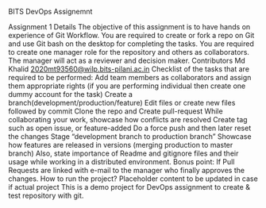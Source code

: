 BITS DevOps Assignemnt 

Assignment 1 Details
The objective of this assignment is to have hands on experience of Git Workflow. You are required to create or fork a repo on Git and use Git bash on the desktop for completing the tasks. You are required to create one manager role for the repository and others as collaborators. The manager will act as a reviewer and decision maker.
Contributors
Md Khalid 2020mt93560@wilp.bits-pilani.ac.in
Checklist of the tasks that are required to be performed:
Add team members as collaborators and assign them appropriate rights (if you are performing individual then create one dummy account for the task)
Create a branch(development/production/feature)
Edit files or create new files followed by commit
Clone the repo and Create pull-request
While collaborating your work, showcase how conflicts are resolved
Create tag such as open issue, or feature-added
Do a force push and then later reset the changes
Stage “development branch to production branch”
Showcase how features are released in versions (merging production to master branch)
Also, state importance of Readme and gitignore files and their usage while working in a distributed environment.
Bonus point: If Pull Requests are linked with e-mail to the manager who finally approves the changes.
How to run the project?
Placeholder content to be updated in case if actual project
This is a demo project for DevOps assignment to create & test repository with git.
